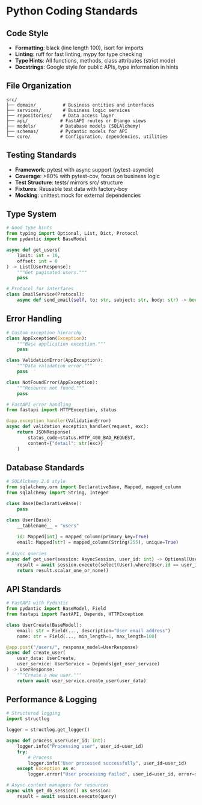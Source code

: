 # Python Coding Standards

## Code Style
- **Formatting**: black (line length 100), isort for imports
- **Linting**: ruff for fast linting, mypy for type checking
- **Type Hints**: All functions, methods, class attributes (strict mode)
- **Docstrings**: Google style for public APIs, type information in hints

## File Organization
```
src/
├── domain/          # Business entities and interfaces
├── services/        # Business logic services
├── repositories/    # Data access layer
├── api/            # FastAPI routes or Django views
├── models/         # Database models (SQLAlchemy)
├── schemas/        # Pydantic models for API
└── core/           # Configuration, dependencies, utilities
```

## Testing Standards
- **Framework**: pytest with async support (pytest-asyncio)
- **Coverage**: >80% with pytest-cov, focus on business logic
- **Test Structure**: tests/ mirrors src/ structure
- **Fixtures**: Reusable test data with factory-boy
- **Mocking**: unittest.mock for external dependencies

## Type System
```python
# Good type hints
from typing import Optional, List, Dict, Protocol
from pydantic import BaseModel

async def get_users(
    limit: int = 10, 
    offset: int = 0
) -> List[UserResponse]:
    """Get paginated users."""
    pass

# Protocol for interfaces
class EmailService(Protocol):
    async def send_email(self, to: str, subject: str, body: str) -> bool: ...
```

## Error Handling
```python
# Custom exception hierarchy
class AppException(Exception):
    """Base application exception."""
    pass

class ValidationError(AppException):
    """Data validation error."""
    pass

class NotFoundError(AppException):
    """Resource not found."""
    pass

# FastAPI error handling
from fastapi import HTTPException, status

@app.exception_handler(ValidationError)
async def validation_exception_handler(request, exc):
    return JSONResponse(
        status_code=status.HTTP_400_BAD_REQUEST,
        content={"detail": str(exc)}
    )
```

## Database Standards
```python
# SQLAlchemy 2.0 style
from sqlalchemy.orm import DeclarativeBase, Mapped, mapped_column
from sqlalchemy import String, Integer

class Base(DeclarativeBase):
    pass

class User(Base):
    __tablename__ = "users"
    
    id: Mapped[int] = mapped_column(primary_key=True)
    email: Mapped[str] = mapped_column(String(255), unique=True)
    
# Async queries
async def get_user(session: AsyncSession, user_id: int) -> Optional[User]:
    result = await session.execute(select(User).where(User.id == user_id))
    return result.scalar_one_or_none()
```

## API Standards
```python
# FastAPI with Pydantic
from pydantic import BaseModel, Field
from fastapi import FastAPI, Depends, HTTPException

class UserCreate(BaseModel):
    email: str = Field(..., description="User email address")
    name: str = Field(..., min_length=1, max_length=100)

@app.post("/users/", response_model=UserResponse)
async def create_user(
    user_data: UserCreate,
    user_service: UserService = Depends(get_user_service)
) -> UserResponse:
    """Create a new user."""
    return await user_service.create_user(user_data)
```

## Performance & Logging
```python
# Structured logging
import structlog

logger = structlog.get_logger()

async def process_user(user_id: int):
    logger.info("Processing user", user_id=user_id)
    try:
        # Process
        logger.info("User processed successfully", user_id=user_id)
    except Exception as e:
        logger.error("User processing failed", user_id=user_id, error=str(e))

# Async context managers for resources
async with get_db_session() as session:
    result = await session.execute(query)
```
